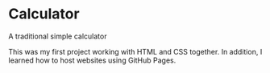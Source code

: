 # Calculator
A traditional simple calculator

This was my first project working with HTML and CSS together. In addition, I learned how to host websites using GitHub Pages.
